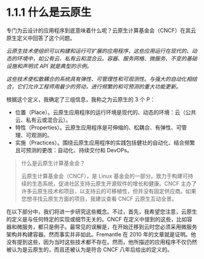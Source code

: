 # 1.1.1 什么是云原生

专门为云设计的应用程序到底意味着什么呢？云原生计算基金会（CNCF）在其云原生定义中回答了这个问题。

*云原生技术使组织可以构建和运行可扩展的应用程序，这些应用运行在现代的、动态的环境中，如公有云、私有云和混合云。容器、服务网格、微服务、不变的基础设施和声明式 API 就是典型的示例。*

*这些技术使松散耦合的系统具有弹性、可管理性和可观测性。与强大的自动化相结合，它们允许工程师用最少的劳动，进行频繁的和可预测的重大功能更新。*

根据这个定义，我确定了三组信息，我称之为云原生的 3 个 P：

* 位置（Place）。云原生应用程序的运行环境是现代的、动态的环境：云（公共云、私有云或混合云）。
* 特性（Properties）。云原生应用程序是可伸缩的、松耦合、有弹性、可管理、可观测的。
* 实施（Practices）。围绕云原生应用程序的实践包括健壮的自动化、结合频繁且可预测的更改：自动化、持续交付和 DevOPs。

>什么是云原生计算基金会？
>
>云原生计算基金会（CNCF），是 Linux 基金会的一部分。致力于构建可持续的生态系统，促进社区支持云原生开源软件的增长和健康。CNCF 主办了许多云原生技术和项目，以支持云的可移植性，但并没有固定供应商。如果您想寻找云原生方面的项目，我建议查看 CNCF 云原生互动全景。

在以下部分中，我们将进一步研究这些概念。不过，首先，我希望您注意，云原生的定义是与任何特定的实现或细节无关的。CNCF 在定义中提到的这些，比如容器和微服务，都只是例子。最常见的误解是，在开始迁移到云时您必须采用微服务架构并构建容器。然而事实并非如此。Fremantle 在 2010 年的文章就是证明。他没有提到这些，因为当时这些技术都不存在。然而，他所描述的应用程序不仅仍然被认为是云原生的，而且还被认为是符合 CNCF 八年后给出的定义的。

